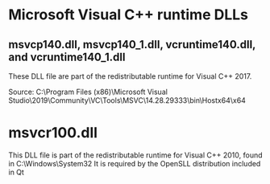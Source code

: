 # Microsoft Visual C++ runtime DLLs

## msvcp140.dll, msvcp140_1.dll, vcruntime140.dll, and vcruntime140_1.dll

These DLL file are part of the redistributable runtime for Visual C++ 2017.

Source: C:\Program Files (x86)\Microsoft Visual Studio\2019\Community\VC\Tools\MSVC\14.28.29333\bin\Hostx64\x64

# msvcr100.dll

This DLL file is part of the redistributable runtime for Visual C++ 2010, found in C:\Windows\System32
It is required by the OpenSLL distribution included in Qt 